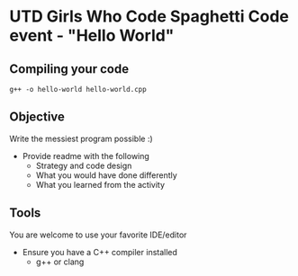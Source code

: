 # UTD Girls Who Code Spaghetti Code event - "Hello World" #
## Compiling your code ##
```
g++ -o hello-world hello-world.cpp
```

## Objective ##
Write the messiest program possible :)
* Provide readme with the following
    * Strategy and code design
    * What you would have done differently
    * What you learned from the activity

## Tools ##
You are welcome to use your favorite IDE/editor
* Ensure you have a C++ compiler installed
    * g++ or clang